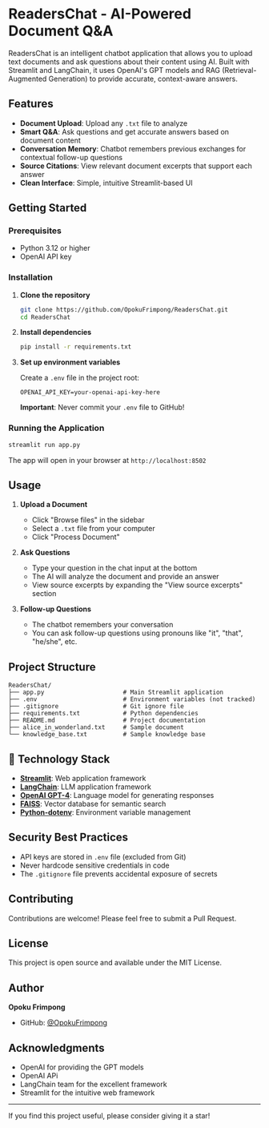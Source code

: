 #  ReadersChat - AI-Powered Document Q&A

ReadersChat is an intelligent chatbot application that allows you to upload text documents and ask questions about their content using AI. Built with Streamlit and LangChain, it uses OpenAI's GPT models and RAG (Retrieval-Augmented Generation) to provide accurate, context-aware answers.

##  Features

- **Document Upload**: Upload any `.txt` file to analyze
- **Smart Q&A**: Ask questions and get accurate answers based on document content
- **Conversation Memory**: Chatbot remembers previous exchanges for contextual follow-up questions
- **Source Citations**: View relevant document excerpts that support each answer
- **Clean Interface**: Simple, intuitive Streamlit-based UI

##  Getting Started

### Prerequisites

- Python 3.12 or higher
- OpenAI API key

### Installation

1. **Clone the repository**
   ```bash
   git clone https://github.com/OpokuFrimpong/ReadersChat.git
   cd ReadersChat
   ```

2. **Install dependencies**
   ```bash
   pip install -r requirements.txt
   ```

3. **Set up environment variables**
   
   Create a `.env` file in the project root:
   ```
   OPENAI_API_KEY=your-openai-api-key-here
   ```
   
   **Important**: Never commit your `.env` file to GitHub!

### Running the Application

```bash
streamlit run app.py
```

The app will open in your browser at `http://localhost:8502`

##  Usage

1. **Upload a Document**
   - Click "Browse files" in the sidebar
   - Select a `.txt` file from your computer
   - Click "Process Document"

2. **Ask Questions**
   - Type your question in the chat input at the bottom
   - The AI will analyze the document and provide an answer
   - View source excerpts by expanding the "View source excerpts" section

3. **Follow-up Questions**
   - The chatbot remembers your conversation
   - You can ask follow-up questions using pronouns like "it", "that", "he/she", etc.

##  Project Structure

```
ReadersChat/
├── app.py                      # Main Streamlit application
├── .env                        # Environment variables (not tracked)
├── .gitignore                  # Git ignore file
├── requirements.txt            # Python dependencies
├── README.md                   # Project documentation
├── alice_in_wonderland.txt     # Sample document
└── knowledge_base.txt          # Sample knowledge base
```

## 🔧 Technology Stack

- **[Streamlit](https://streamlit.io/)**: Web application framework
- **[LangChain](https://www.langchain.com/)**: LLM application framework
- **[OpenAI GPT-4](https://openai.com/)**: Language model for generating responses
- **[FAISS](https://github.com/facebookresearch/faiss)**: Vector database for semantic search
- **[Python-dotenv](https://github.com/theskumar/python-dotenv)**: Environment variable management

##  Security Best Practices

- API keys are stored in `.env` file (excluded from Git)
- Never hardcode sensitive credentials in code
- The `.gitignore` file prevents accidental exposure of secrets

##  Contributing

Contributions are welcome! Please feel free to submit a Pull Request.

## License

This project is open source and available under the MIT License.

##  Author

**Opoku Frimpong**
- GitHub: [@OpokuFrimpong](https://github.com/OpokuFrimpong)

##  Acknowledgments

- OpenAI for providing the GPT models
- OpenAI APi 
- LangChain team for the excellent framework
- Streamlit for the intuitive web framework

---

If you find this project useful, please consider giving it a star!
